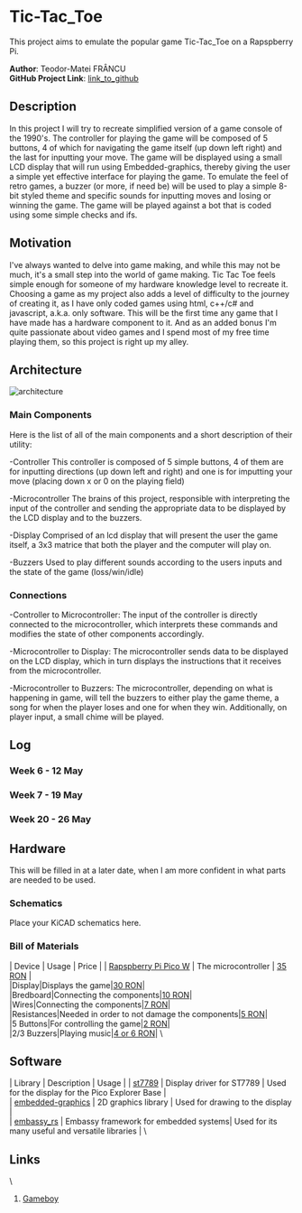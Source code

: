 # Tic-Tac_Toe
This project aims to emulate the popular game Tic-Tac_Toe on a Rapspberry Pi.

**Author**: Teodor-Matei FRÂNCU \
**GitHub Project Link**: [link_to_github](https://github.com/UPB-FILS-MA/project-Angery-Stoman)



## Description


In this project I will try to recreate simplified version of a game console of the 1990's. The controller for playing the game will be composed of 5 buttons, 4 of which for navigating the game itself (up down left right) and the last for inputting your move. The game will be displayed using a small LCD display that will run using Embedded-graphics, thereby giving the user a simple yet effective interface for playing the game. To emulate the feel of retro games, a buzzer (or more, if need be) will be used to play a simple 8-bit styled theme and specific sounds for inputting moves and losing or winning the game.
The game will be played against a bot that is coded using some simple checks and ifs.


## Motivation

I've always wanted to delve into game making, and while this may not be much, it's a small step into the world of game making. Tic Tac Toe feels simple enough for someone of my hardware knowledge level to recreate it. Choosing a game as my project also adds a level of difficulty to the journey of creating it, as I have only coded games using html, c++/c# and javascript, a.k.a. only software. This will be the first time any game that I have made has a hardware component to it.
And as an added bonus I'm quite passionate about video games and I spend most of my free time playing them, so this project is right up my alley.

## Architecture 

![architecture](<img width="870" alt="architecture" src="https://github.com/UPB-FILS-MA/upb-fils-ma.github.io/assets/163386844/781248c2-bc65-4d6b-a6b0-360f5891a9d4">)

### Main Components

Here is the list of all of the main components and a short description of their utility:

-Controller
This controller is composed of 5 simple buttons, 4 of them are for inputting directions (up down left and right) and one is for imputting your move (placing down x or 0 on the playing field)

-Microcontroller
The brains of this project, responsible with interpreting the input of the controller and sending the appropriate data to be displayed by the LCD display and to the buzzers.

-Display
Comprised of an lcd display that will present the user the game itself, a 3x3 matrice that both the player and the computer will play on.

-Buzzers
Used to play different sounds according to the users inputs and the state of the game (loss/win/idle)

### Connections

-Controller to Microcontroller:
The input of the controller is directly connected to the microcontroller, which interprets these commands and modifies the state of other components accordingly.

-Microcontroller to Display:
The microcontroller sends data to be displayed on the LCD display, which in turn displays the instructions that it receives from the microcontroller.

-Microcontroller to Buzzers:
The microcontroller, depending on what is happening in game, will tell the buzzers to either play the game theme, a song for when the player loses and one for when they win. Additionally, on player input, a small chime will be played.


## Log

<!-- write every week your progress here -->

### Week 6 - 12 May

### Week 7 - 19 May

### Week 20 - 26 May

## Hardware

This will be filled in at a later date, when I am more confident in what parts are needed to be used.

### Schematics

Place your KiCAD schematics here.

### Bill of Materials

<!-- Fill out this table with all the hardware components that you might need.

The format is 
```
| [Device](link://to/device) | This is used ... | [price](link://to/store) |

```

-->

| Device | Usage | Price |
| [Rapspberry Pi Pico W](https://www.raspberrypi.com/documentation/microcontrollers/raspberry-pi-pico.html) | The microcontroller | [35 RON](https://www.optimusdigital.ro/en/raspberry-pi-boards/12394-raspberry-pi-pico-w.html) | \
|Display|Displays the game|[30 RON](https://www.optimusdigital.ro/ro/optoelectronice-lcd-uri/12392-modul-lcd-de-18-cu-spi-i-controller-st7735-128x160-px.html?gad_source=1&gclid=Cj0KCQjwudexBhDKARIsAI-GWYW_FcUUf-veHQYVdumHZVaVkLbAsaFEqVJjGCpSuVWwelo4iq26zUQaAlL_EALw_wcB)| \
|Bredboard|Connecting the components|[10 RON](https://www.optimusdigital.ro/ro/prototipare-breadboard-uri/8-breadboard-830-points.html)| \
|Wires|Connecting the components|[7 RON](https://www.optimusdigital.ro/ro/fire-fire-mufate/888-set-fire-tata-tata-40p-20-cm.html?search_query=fire&results=437)| \
|Resistances|Needed in order to not damage the components|[5 RON](https://www.optimusdigital.ro/ro/componente-electronice-rezistoare/858-rezistor-025w-18k.html?search_query=rezistor&results=120)| \
|5 Buttons|For controlling the game|[2 RON](https://www.optimusdigital.ro/ro/butoane-i-comutatoare/1119-buton-6x6x6.html)| \
|2/3 Buzzers|Playing music|[4 or 6 RON](https://www.optimusdigital.ro/ro/audio-buzzere/12247-buzzer-pasiv-de-33v-sau-3v.html?search_query=buzzer&results=62)| \

## Software

| Library | Description | Usage |
| [st7789](https://github.com/almindor/st7789) | Display driver for ST7789 | Used for the display for the Pico Explorer Base | \
| [embedded-graphics](https://github.com/embedded-graphics/embedded-graphics) | 2D graphics library | Used for drawing to the display | \
| [embassy_rs](https://github.com/embassy-rs/embassy) | Embassy framework for embedded systems| Used for its many useful and versatile libraries | \

## Links

\

1. [Gameboy](https://en.wikipedia.org/wiki/Game_Boy)

